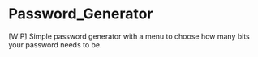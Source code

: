 # Password_Generator
[WIP] Simple password generator with a menu to choose how many bits your password needs to be.
